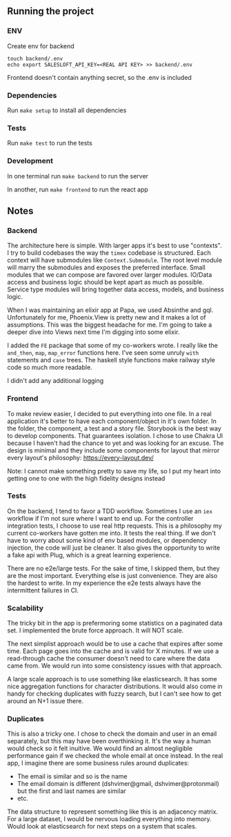 ## Running the project

### ENV

Create env for backend

```
touch backend/.env
echo export SALESLOFT_API_KEY=<REAL API KEY> >> backend/.env
```

Frontend doesn't contain anything secret, so the .env is included

### Dependencies

Run `make setup` to install all dependencies

### Tests

Run `make test` to run the tests

### Development

In one terminal run `make backend` to run the server

In another, run `make frontend` to run the react app

## Notes

### Backend

The architecture here is simple. With larger apps it's best to use "contexts". I try to build codebases the way the `timex` codebase is structured. Each context will have submodules like `Context.Submodule`. The root level module will marry the submodules and exposes the preferred interface. Small modules that we can compose are favored over larger modules. IO/Data access and business logic should be kept apart as much as possible. Service type modules will bring together data access, models, and business logic.

When I was maintaining an elixir app at Papa, we used Absinthe and gql. Unfortunately for me, Phoenix.View is pretty new and it makes a lot of assumptions. This was the biggest headache for me. I'm going to take a deeper dive into Views next time I'm digging into some elixir.

I added the `FE` package that some of my co-workers wrote. I really like the `and_then`, `map`, `map_error` functions here. I've seen some unruly `with` statements and `case` trees. The haskell style functions make railway style code so much more readable.

I didn't add any additional logging

### Frontend

To make review easier, I decided to put everything into one file. In a real application it's better to have each component/object in it's own folder. In the folder, the component, a test and a story file. Storybook is the best way to develop components. That guarantees isolation. I chose to use Chakra UI because I haven't had the chance to yet and was looking for an excuse. The design is minimal and they include some components for layout that mirror every layout's philosophy: https://every-layout.dev/

Note: I cannot make something pretty to save my life, so I put my heart into getting one to one with the high fidelity designs instead

### Tests

On the backend, I tend to favor a TDD workflow. Sometimes I use an `iex` workflow if I'm not sure where I want to end up. For the controller integration tests, I choose to use real http requests. This is a philosophy my current co-workers have gotten me into. It tests the real thing. If we don't have to worry about some kind of env based modules, or dependency injection, the code will just be cleaner. It also gives the opportunity to write a fake api with Plug, which is a great learning experience.

There are no e2e/large tests. For the sake of time, I skipped them, but they are the most important. Everything else is just convenience. They are also the hardest to write. In my experience the e2e tests always have the intermittent failures in CI.

### Scalability

The tricky bit in the app is prefermoring some statistics on a paginated data set. I implemented the brute force approach. It will NOT scale.

The next simplist approach would be to use a cache that expires after some time. Each page goes into the cache and is valid for X minutes. If we use a read-through cache the consumer doesn't need to care where the data came from. We would run into some consistency issues with that approach.

A large scale approach is to use something like elasticsearch. It has some nice aggregation functions for character distributions. It would also come in handy for checking duplicates with fuzzy search, but I can't see how to get around an N+1 issue there.

### Duplicates

This is also a tricky one. I chose to check the domain and user in an email separately, but this may have been overthinking it. It's the way a human would check so it felt inuitive. We would find an almost negligible performance gain if we checked the whole email at once instead. In the real app, I imagine there are some business rules around duplicates:

-   The email is similar and so is the name
-   The email domain is different (dshvimer@gmail, dshvimer@protonmail) but the first and last names are similar
-   etc.

The data structure to represent something like this is an adjacency matrix. For a large dataset, I would be nervous loading everything into memory. Would look at elasticsearch for next steps on a system that scales.
